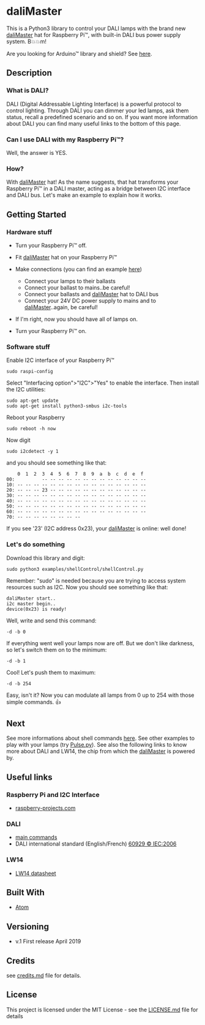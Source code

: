 # daliMaster

This is a Python3 library to control your DALI lamps with the brand new [daliMaster](https://) hat for Raspberry Pi™, with built-in DALI bus power supply system. B:boom::boom:m!

Are you looking for Arduino™ library and shield? See [here](https://github.com/davideloba/daliMaster).

## Description

### What is DALI?

DALI (Digital Addressable Lighting Interface) is a powerful protocol to control lighting. Through DALI you can dimmer your led lamps, ask them status, recall a predefined scenario and so on. If you want more information about DALI you can find many useful links to the bottom of this page.

### Can I use DALI with my Raspberry Pi™?

Well, the answer is YES.

### How?

With [daliMaster](https://) hat! As the name suggests, that hat transforms your Raspberry Pi™ in a DALI master, acting as a bridge between I2C interface and DALI bus. Let's make an example to explain how it works.

## Getting Started

### Hardware stuff

* Turn your Raspberry Pi™ off.

* Fit [daliMaster](https://) hat on your Raspberry Pi™

* Make connections (you can find an example [here](https://))
  * Connect your lamps to their ballasts
  * Connect your ballast to mains..be careful!
  * Connect your ballasts and [daliMaster](https://) hat to DALI bus
  * Connect your 24V DC power supply to mains and to [daliMaster](https://)..again, be careful!

* If I'm right, now you should have all of lamps on.

* Turn your Raspberry Pi™ on.

### Software stuff

Enable I2C interface of your Raspberry Pi™
```
sudo raspi-config
```
Select "Interfacing option">"I2C">"Yes" to enable the interface.
Then install the I2C utilities:
```
sudo apt-get update
sudo apt-get install python3-smbus i2c-tools
```
Reboot your Raspberry
```
sudo reboot -h now
```
Now digit
```
sudo i2cdetect -y 1
```
and you should see something like that:
```
    0  1  2  3  4  5  6  7  8  9  a  b  c  d  e  f
00:          -- -- -- -- -- -- -- -- -- -- -- -- --
10: -- -- -- -- -- -- -- -- -- -- -- -- -- -- -- --
20: -- -- -- 23 -- -- -- -- -- -- -- -- -- -- -- --
30: -- -- -- -- -- -- -- -- -- -- -- -- -- -- -- --
40: -- -- -- -- -- -- -- -- -- -- -- -- -- -- -- --
50: -- -- -- -- -- -- -- -- -- -- -- -- -- -- -- --
60: -- -- -- -- -- -- -- -- -- -- -- -- -- -- -- --
70: -- -- -- -- -- -- -- --
```
If you see '23' (I2C address 0x23), your [daliMaster](https://) is online: well done!


### Let's do something

Download this library and digit:
```
sudo python3 examples/shellControl/shellControl.py
```
Remember: "sudo" is needed because you are trying to access system resources such as I2C. Now you should see something like that:
```
daliMaster start..
i2c master begin..
device(0x23) is ready!
```
Well, write and send this command:
```
-d -b 0
```
If everything went well your lamps now are off. But we don't like darkness, so let's switch them on to the minimum:
```
-d -b 1
```
Cool! Let's push them to maximum:
```
-d -b 254
```
Easy, isn't it? Now you can modulate all lamps from 0 up to 254 with those simple commands. :thumbsup:

## Next

See more informations about shell commands [here](/examples/shellControl/README.MD). See other examples to play with your lamps (try [Pulse.py](/examples/pulse)). See also the following links to know more about DALI and LW14, the chip from which the [daliMaster](https://) is powered by.

## Useful links

### Raspberry Pi  and I2C Interface
* [raspberry-projects.com](https://raspberry-projects.com/pi/programming-in-python/i2c-programming-in-python/using-the-i2c-interface-2)

### DALI
* [main commands](https://www.acmesystems.it/www_raspberry/openhab_dali/dali_commands.pdf)
* DALI international standard (English/French) [60929 © IEC:2006](http://jnhb.fszjzx.com/upload/biaozhun/pdf/IEC60929Y2006.PDF)

### LW14
* [LW14 datasheet](https://www.codemercs.com/downloads/ledwarrior/LW14_Datasheet.pdf)

## Built With

* [Atom](https://atom.io/)

## Versioning

* v.1 First release April 2019

## Credits

see [credits.md](credits.md) file for details.

## License

This project is licensed under the MIT License - see the [LICENSE.md](LICENSE.md) file for details
